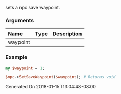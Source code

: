 sets a npc save waypoint.
### Arguments
**Name**|**Type**|**Description**
:---|:---|:---
waypoint||

### Example

```perl
my $waypoint = 1;

$npc->SetSaveWaypoint($waypoint); # Returns void
```


Generated On 2018-01-15T13:04:48-08:00
